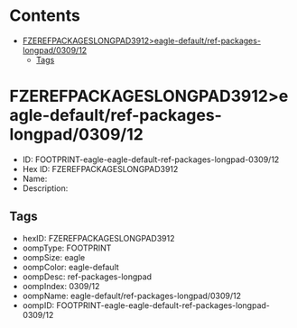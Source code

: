 



Contents
========

* [FZEREFPACKAGESLONGPAD3912>eagle-default/ref-packages-longpad/0309/12](#fzerefpackageslongpad3912eagle-defaultref-packages-longpad030912)
	* [Tags](#tags)

# FZEREFPACKAGESLONGPAD3912>eagle-default/ref-packages-longpad/0309/12

- ID: FOOTPRINT-eagle-eagle-default-ref-packages-longpad-0309/12
- Hex ID: FZEREFPACKAGESLONGPAD3912
- Name: 
- Description: 

## Tags

- hexID: FZEREFPACKAGESLONGPAD3912
- oompType: FOOTPRINT
- oompSize: eagle
- oompColor: eagle-default
- oompDesc: ref-packages-longpad
- oompIndex: 0309/12
- oompName: eagle-default/ref-packages-longpad/0309/12
- oompID: FOOTPRINT-eagle-eagle-default-ref-packages-longpad-0309/12
